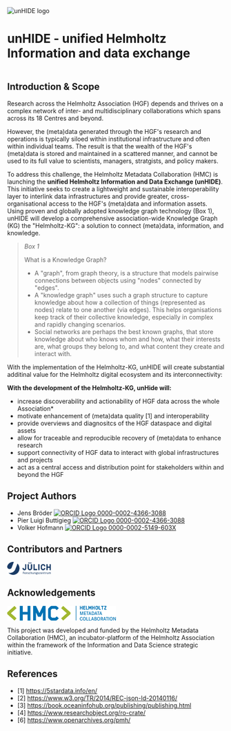 <img src="https://s3.desy.de/hackmd/uploads/upload_c3ba77674d5c58417c6df0f195b0c4ac.png" alt="unHIDE logo" height = "75">



# unHIDE - unified Helmholtz Information and data exchange

```{tableofcontents}
```

## Introduction & Scope

Research across the Helmholtz Association (HGF) depends and thrives on a complex network of inter- and multidisciplinary collaborations which spans across its 18 Centres and beyond. 

However, the (meta)data generated through the HGF's research and operations is typically siloed within institutional infrastructure and often within individual teams. The result is that the wealth of the HGF's (meta)data is stored and maintained in a scattered manner, and cannot be used to its full value to scientists, managers, stratgists, and policy makers. 

To address this challenge, the Helmholtz Metadata Collaboration (HMC) is launching the **unified Helmholtz Information and Data Exchange (unHIDE)**. This initiative seeks to create a lightweight and sustainable interoperability layer to interlink data infrastructures and provide greater, cross-organisational access to the HGF's (meta)data and information assets. Using proven and globally adopted knowledge graph technology (Box 1), unHIDE will develop a comprehensive association-wide Knowledge Graph (KG) the "Helmholtz-KG": a solution to connect (meta)data, information, and knowledge. 

> *Box 1*
> 
> What is a Knowledge Graph?
> - A "graph", from graph theory, is a structure that models pairwise connections between objects using "nodes" connected by "edges".
> - A "knowledge graph" uses such a graph structure to capture knowledge about how a collection of things (represented as nodes) relate to one another (via edges). This helps organisations keep track of their collective knowledge, especially in complex and rapidly changing scenarios.
> - Social networks are perhaps the best known graphs, that store knowledge about who knows whom and how, what their interests are, what groups they belong to, and what content they create and interact with.

With the implementation of the Helmholtz-KG, unHIDE will create substantial additinal value for the Helmholtz digital ecosystem and its interconnectivity:

**With the development of the Helmholtz-KG, unHide will:** 
- increase discoverability and actionability of HGF data across the whole Association* 
- motivate enhancement of (meta)data quality [1] and interoperability
- provide overviews and diagnositcs of the HGF dataspace and digital assets
- allow for traceable and reproducible recovery of (meta)data to enhance research
- support connectivity of HGF data to interact with global infrastructures and projects
- act as a central access and distribution point for stakeholders within and beyond the HGF

## Project Authors
- Jens Bröder [<img src="https://upload.wikimedia.org/wikipedia/commons/thumb/0/06/ORCID_iD.svg/2048px-ORCID_iD.svg.png" alt="ORCID Logo" height ="20"> 0000-0002-4366-3088](https://orcid.org/0000-0001-7939-226X)
- Pier Luigi Buttigieg [<img src="https://upload.wikimedia.org/wikipedia/commons/thumb/0/06/ORCID_iD.svg/2048px-ORCID_iD.svg.png" alt="ORCID Logo" height ="20"> 0000-0002-4366-3088](https://orcid.org/0000-0002-4366-3088)
- Volker Hofmann [<img src="https://upload.wikimedia.org/wikipedia/commons/thumb/0/06/ORCID_iD.svg/2048px-ORCID_iD.svg.png" alt="ORCID Logo" height ="20"> 0000-0002-5149-603X](https://orcid.org/0000-0002-5149-603X)

## Contributors and Partners


[<img style="vertical-align: middle;" alt="FZJ" src='https://github.com/Materials-Data-Science-and-Informatics/Logos/raw/main/FZJ/FZJ.png' width=20% height=20%>](https://fz-juelich.de)


## Acknowledgements


[<img style="vertical-align: middle;" alt="HMC Logo" src='https://github.com/Materials-Data-Science-and-Informatics/Logos/raw/main/HMC/HMC_Logo_M.png' width=50% height=50%>](https://helmholtz-metadaten.de)

This project was developed and funded by the Helmholtz Metadata Collaboration
(HMC), an incubator-platform of the Helmholtz Association within the framework of the
Information and Data Science strategic initiative.


## References
- [1] https://5stardata.info/en/
- [2] https://www.w3.org/TR/2014/REC-json-ld-20140116/
- [3] https://book.oceaninfohub.org/publishing/publishing.html
- [4] https://www.researchobject.org/ro-crate/
- [6] https://www.openarchives.org/pmh/

```{bibliography}
```


